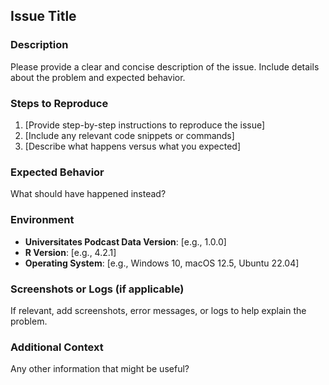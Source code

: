 ## Issue Title  

### Description  
Please provide a clear and concise description of the issue. Include details about the problem and expected behavior.  

### Steps to Reproduce  
1. [Provide step-by-step instructions to reproduce the issue]  
2. [Include any relevant code snippets or commands]  
3. [Describe what happens versus what you expected]  

### Expected Behavior  
What should have happened instead?  

### Environment  
- **Universitates Podcast Data Version**: [e.g., 1.0.0]  
- **R Version**: [e.g., 4.2.1]  
- **Operating System**: [e.g., Windows 10, macOS 12.5, Ubuntu 22.04]  

### Screenshots or Logs (if applicable)  
If relevant, add screenshots, error messages, or logs to help explain the problem.  

### Additional Context  
Any other information that might be useful?  
